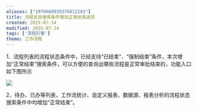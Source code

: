 ```yaml
---
aliases: ["1970668939376812183"]
title: 流程状态搜索条件增加正常结束选项
created: 2025-07-14
modified: 2025-07-14
tags: ['流程引擎']
theme: 工作流程
---
```


1、流程列表的流程状态条件中，已经支持“已结束”、“强制结束”条件，本次增加“正常结束”搜索条件，可以方便的查询出哪些流程是正常审批结束的，功能入口如下图所示

![](9fb3cf87f0058ca7ac2f2ca3b289a1e5.jpg)

2、待办、已办等列表，工作流统计、自定义报表、数据源、报表分析的流程状态搜索条件中均增加“正常结束”。